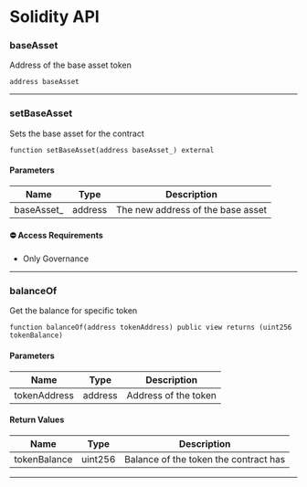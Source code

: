 # Solidity API

### baseAsset

Address of the base asset token

```solidity
address baseAsset
```

- - -

### setBaseAsset

Sets the base asset for the contract

```solidity
function setBaseAsset(address baseAsset_) external
```

#### Parameters
| Name | Type | Description |
| ---- | ---- | ----------- |
| baseAsset_ | address | The new address of the base asset |

#### ⛔️ Access Requirements
* Only Governance

- - -

### balanceOf

Get the balance for specific token

```solidity
function balanceOf(address tokenAddress) public view returns (uint256 tokenBalance)
```

#### Parameters
| Name | Type | Description |
| ---- | ---- | ----------- |
| tokenAddress | address | Address of the token |

#### Return Values
| Name | Type | Description |
| ---- | ---- | ----------- |
| tokenBalance | uint256 | Balance of the token the contract has |

- - -

